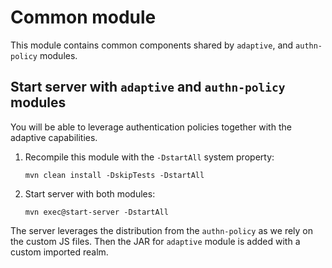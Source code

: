 # Common module

This module contains common components shared by `adaptive`, and `authn-policy` modules.

## Start server with `adaptive` and `authn-policy` modules

You will be able to leverage authentication policies together with the adaptive capabilities.

1. Recompile this module with the `-DstartAll` system property:
    ```shell
    mvn clean install -DskipTests -DstartAll 
    ```
2. Start server with both modules:
   ```shell
   mvn exec@start-server -DstartAll
   ```
   
The server leverages the distribution from the `authn-policy` as we rely on the custom JS files.
Then the JAR for `adaptive` module is added with a custom imported realm.